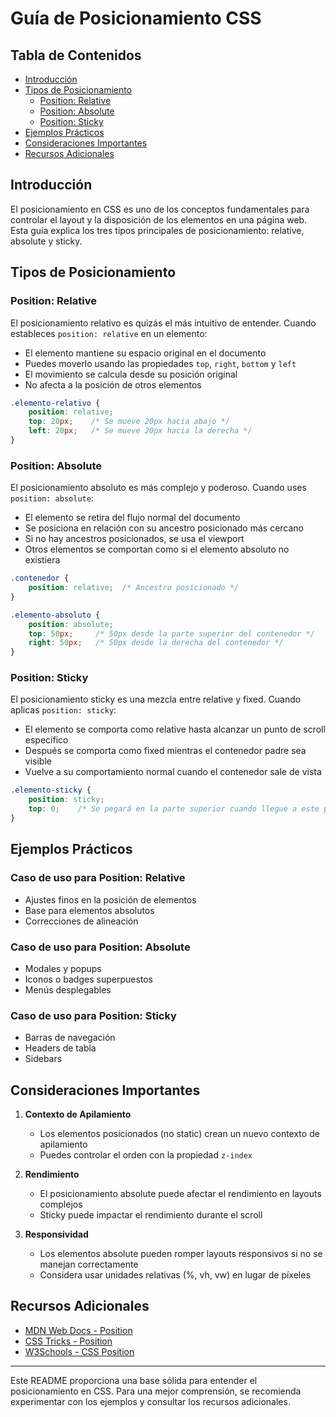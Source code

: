 # Guía de Posicionamiento CSS

## Tabla de Contenidos
- [Introducción](#introducción)
- [Tipos de Posicionamiento](#tipos-de-posicionamiento)
  - [Position: Relative](#position-relative)
  - [Position: Absolute](#position-absolute)
  - [Position: Sticky](#position-sticky)
- [Ejemplos Prácticos](#ejemplos-prácticos)
- [Consideraciones Importantes](#consideraciones-importantes)
- [Recursos Adicionales](#recursos-adicionales)

## Introducción

El posicionamiento en CSS es uno de los conceptos fundamentales para controlar el layout y la disposición de los elementos en una página web. Esta guía explica los tres tipos principales de posicionamiento: relative, absolute y sticky.

## Tipos de Posicionamiento

### Position: Relative

El posicionamiento relativo es quizás el más intuitivo de entender. Cuando estableces `position: relative` en un elemento:

- El elemento mantiene su espacio original en el documento
- Puedes moverlo usando las propiedades `top`, `right`, `bottom` y `left`
- El movimiento se calcula desde su posición original
- No afecta a la posición de otros elementos

```css
.elemento-relativo {
    position: relative;
    top: 20px;    /* Se mueve 20px hacia abajo */
    left: 20px;   /* Se mueve 20px hacia la derecha */
}
```

### Position: Absolute

El posicionamiento absoluto es más complejo y poderoso. Cuando uses `position: absolute`:

- El elemento se retira del flujo normal del documento
- Se posiciona en relación con su ancestro posicionado más cercano
- Si no hay ancestros posicionados, se usa el viewport
- Otros elementos se comportan como si el elemento absoluto no existiera

```css
.contenedor {
    position: relative;  /* Ancestro posicionado */
}

.elemento-absoluto {
    position: absolute;
    top: 50px;     /* 50px desde la parte superior del contenedor */
    right: 50px;   /* 50px desde la derecha del contenedor */
}
```

### Position: Sticky

El posicionamiento sticky es una mezcla entre relative y fixed. Cuando aplicas `position: sticky`:

- El elemento se comporta como relative hasta alcanzar un punto de scroll específico
- Después se comporta como fixed mientras el contenedor padre sea visible
- Vuelve a su comportamiento normal cuando el contenedor sale de vista

```css
.elemento-sticky {
    position: sticky;
    top: 0;    /* Se pegará en la parte superior cuando llegue a este punto */
}
```

## Ejemplos Prácticos

### Caso de uso para Position: Relative
- Ajustes finos en la posición de elementos
- Base para elementos absolutos
- Correcciones de alineación

### Caso de uso para Position: Absolute
- Modales y popups
- Iconos o badges superpuestos
- Menús desplegables

### Caso de uso para Position: Sticky
- Barras de navegación
- Headers de tabla
- Sidebars

## Consideraciones Importantes

1. **Contexto de Apilamiento**
   - Los elementos posicionados (no static) crean un nuevo contexto de apilamiento
   - Puedes controlar el orden con la propiedad `z-index`

2. **Rendimiento**
   - El posicionamiento absolute puede afectar el rendimiento en layouts complejos
   - Sticky puede impactar el rendimiento durante el scroll

3. **Responsividad**
   - Los elementos absolute pueden romper layouts responsivos si no se manejan correctamente
   - Considera usar unidades relativas (%, vh, vw) en lugar de píxeles

## Recursos Adicionales

- [MDN Web Docs - Position](https://developer.mozilla.org/es/docs/Web/CSS/position)
- [CSS Tricks - Position](https://css-tricks.com/almanac/properties/p/position/)
- [W3Schools - CSS Position](https://www.w3schools.com/css/css_positioning.asp)

---

Este README proporciona una base sólida para entender el posicionamiento en CSS. Para una mejor comprensión, se recomienda experimentar con los ejemplos y consultar los recursos adicionales.
